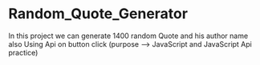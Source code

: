 # Random_Quote_Generator
In this project we can generate 1400 random Quote and his author name also Using Api on button click (purpose --> JavaScript and JavaScript Api practice)

